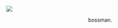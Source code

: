 <p> 
  <img src="https://profile-counter.glitch.me/m22k/count.svg" />
    </h1>
</p>

<p align="center">
    bossman.
